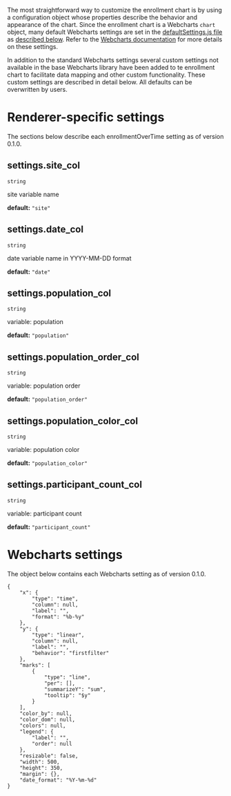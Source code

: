 The most straightforward way to customize the enrollment chart is by using a configuration object whose properties describe the behavior and appearance of the chart. Since the enrollment chart is a Webcharts `chart` object, many default Webcharts settings are set in the [defaultSettings.js file](https://github.com/RhoInc/query-overview/blob/master/src/defaultSettings.js) as [described below](#webcharts-settings). Refer to the [Webcharts documentation](https://github.com/RhoInc/Webcharts/wiki/Chart-Configuration) for more details on these settings.

In addition to the standard Webcharts settings several custom settings not available in the base Webcharts library have been added to te enrollment chart to facilitate data mapping and other custom functionality. These custom settings are described in detail below. All defaults can be overwritten by users.

# Renderer-specific settings
The sections below describe each enrollmentOverTime setting as of version 0.1.0.

## settings.site_col
`string`

site variable name

**default:** `"site"`



## settings.date_col
`string`

date variable name in YYYY-MM-DD format

**default:** `"date"`



## settings.population_col
`string`

variable: population

**default:** `"population"`



## settings.population_order_col
`string`

variable: population order

**default:** `"population_order"`



## settings.population_color_col
`string`

variable: population color

**default:** `"population_color"`



## settings.participant_count_col
`string`

variable: participant count

**default:** `"participant_count"`




# Webcharts settings
The object below contains each Webcharts setting as of version 0.1.0.

```
{
    "x": {
        "type": "time",
        "column": null,
        "label": "",
        "format": "%b-%y"
    },
    "y": {
        "type": "linear",
        "column": null,
        "label": "",
        "behavior": "firstfilter"
    },
    "marks": [
        {
            "type": "line",
            "per": [],
            "summarizeY": "sum",
            "tooltip": "$y"
        }
    ],
    "color_by": null,
    "color_dom": null,
    "colors": null,
    "legend": {
        "label": "",
        "order": null
    },
    "resizable": false,
    "width": 500,
    "height": 350,
    "margin": {},
    "date_format": "%Y-%m-%d"
}
```